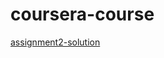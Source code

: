# coursera-course
<a href="https://anita-sharma.github.io/coursera-course/assignment2-solution/" >assignment2-solution</a>
